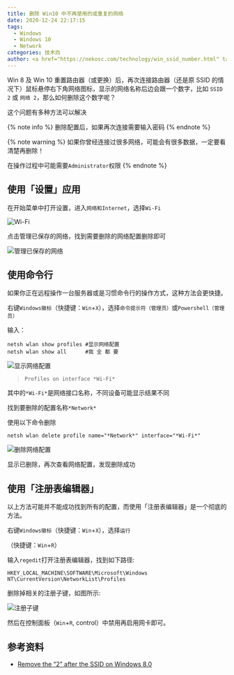 ```yaml
---
title: 删除 Win10 中不再使用的或重复的网络
date: 2020-12-24 22:17:15
tags:
  - Windows
  - Windows 10
  - Network
categories: 技术向
author: <a href="https://nekosc.com/technology/win_ssid_number.html" target="_blank" rel="external noopenner nofollow">零件</a> 欠陥電気使用<a href="https://creativecommons.org/licenses/by-nc-sa/4.0/deed.zh" rel="noopener" target="_blank" data-pjax-state=""><i class="fab fa-fw fa-creative-commons"></i>BY-NC-SA 4.0</a>许可协议转载并修改增加了部分内容
---
```


Win 8 及 Win 10 重置路由器（或更换）后，再次连接路由器（还是原 SSID 的情况下）鼠标悬停右下角网络图标，显示的网络名称后边会跟一个数字，比如 `SSID 2` 或 `网络 2`，那么如何删除这个数字呢？

<!-- more -->

这个问题有多种方法可以解决

{% note info %}
删除配置后，如果再次连接需要输入密码
{% endnote %}

{% note warning %}
如果你曾经连接过很多网络，可能会有很多数据，一定要看清楚再删除！

在操作过程中可能需要`Administrator`权限
{% endnote %}

## 使用「设置」应用

在开始菜单中打开设置，进入`网络和Internet`，选择`Wi-Fi`

![Wi-Fi](Settings-Network.png)

点击管理已保存的网络，找到需要删除的网络配置删除即可

![管理已保存的网络](Settings-Network-Forget.png)

## 使用命令行

如果你正在远程操作一台服务器或是习惯命令行的操作方式，这种方法会更快捷。

右键`Windows徽标`（快捷键：`Win`+`X`），选择`命令提示符（管理员）`或`Powershell（管理员）`

输入：

```shell
netsh wlan show profiles #显示网络配置
netsh wlan show all      #我 全 都 要
```

![显示网络配置](netsh-show.png)

> `Profiles on interface *Wi-Fi*`

其中的`*Wi-Fi*`是网络接口名称，不同设备可能显示结果不同

找到要删除的配置名称`*Network*`

使用以下命令删除

```shell
netsh wlan delete profile name="*Network*" interface="*Wi-Fi*"
```

![删除网络配置](netsh-delete.png)

显示已删除，再次查看网络配置，发现删除成功

## 使用「注册表编辑器」

以上方法可能并不能成功找到所有的配置，而使用「注册表编辑器」是一个彻底的方法。

右键`Windows徽标`（快捷键：`Win`+`X`），选择`运行`

（快捷键：`Win`+`R`）

输入`regedit`打开注册表编辑器，找到如下路径:

```text
HKEY_LOCAL_MACHINE\SOFTWARE\Microsoft\Windows NT\CurrentVersion\NetworkList\Profiles
```

删除掉相关的注册子键，如图所示:

![注册子键](regedit.png)

然后在控制面板（`Win`+`R`, control）中禁用再启用网卡即可。

## 参考资料

- [Remove the “2” after the SSID on Windows 8.0
  ](https://superuser.com/questions/850438/remove-the-2-after-the-ssid-on-windows-8-0)
